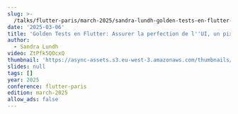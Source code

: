 ```yaml
---
slug: >-
  /talks/flutter-paris/march-2025/sandra-lundh-golden-tests-en-flutter-assurer-la-perfection-de-lui-un-pixel-a-la-fois
date: '2025-03-06'
title: 'Golden Tests en Flutter: Assurer la perfection de l''UI, un pixel à la fois'
author:
  - Sandra Lundh
video: ZtPfk5QOcxQ
thumbnail: 'https://async-assets.s3.eu-west-3.amazonaws.com/thumbnails/ZtPfk5QOcxQ.jpg'
slides: null
tags: []
year: 2025
conference: flutter-paris
edition: march-2025
allow_ads: false
---
```

